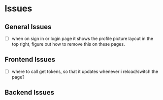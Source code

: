 # Issues

## General Issues

- [ ] when on sign in or login page it shows the profile picture layout in the top right, figure out how to remove this on these pages.


## Frontend Issues

- [ ] where to call get tokens, so that it updates whenever i reload/switch the page? 

## Backend Issues


